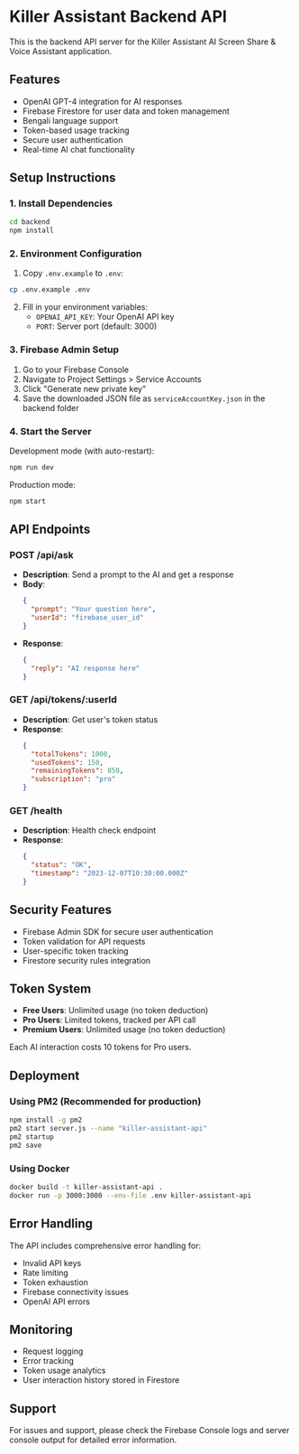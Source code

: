 
# Killer Assistant Backend API

This is the backend API server for the Killer Assistant AI Screen Share & Voice Assistant application.

## Features

- OpenAI GPT-4 integration for AI responses
- Firebase Firestore for user data and token management
- Bengali language support
- Token-based usage tracking
- Secure user authentication
- Real-time AI chat functionality

## Setup Instructions

### 1. Install Dependencies

```bash
cd backend
npm install
```

### 2. Environment Configuration

1. Copy `.env.example` to `.env`:
```bash
cp .env.example .env
```

2. Fill in your environment variables:
   - `OPENAI_API_KEY`: Your OpenAI API key
   - `PORT`: Server port (default: 3000)

### 3. Firebase Admin Setup

1. Go to your Firebase Console
2. Navigate to Project Settings > Service Accounts
3. Click "Generate new private key"
4. Save the downloaded JSON file as `serviceAccountKey.json` in the backend folder

### 4. Start the Server

Development mode (with auto-restart):
```bash
npm run dev
```

Production mode:
```bash
npm start
```

## API Endpoints

### POST /api/ask
- **Description**: Send a prompt to the AI and get a response
- **Body**: 
  ```json
  {
    "prompt": "Your question here",
    "userId": "firebase_user_id"
  }
  ```
- **Response**: 
  ```json
  {
    "reply": "AI response here"
  }
  ```

### GET /api/tokens/:userId
- **Description**: Get user's token status
- **Response**: 
  ```json
  {
    "totalTokens": 1000,
    "usedTokens": 150,
    "remainingTokens": 850,
    "subscription": "pro"
  }
  ```

### GET /health
- **Description**: Health check endpoint
- **Response**: 
  ```json
  {
    "status": "OK",
    "timestamp": "2023-12-07T10:30:00.000Z"
  }
  ```

## Security Features

- Firebase Admin SDK for secure user authentication
- Token validation for API requests
- User-specific token tracking
- Firestore security rules integration

## Token System

- **Free Users**: Unlimited usage (no token deduction)
- **Pro Users**: Limited tokens, tracked per API call
- **Premium Users**: Unlimited usage (no token deduction)

Each AI interaction costs 10 tokens for Pro users.

## Deployment

### Using PM2 (Recommended for production)

```bash
npm install -g pm2
pm2 start server.js --name "killer-assistant-api"
pm2 startup
pm2 save
```

### Using Docker

```bash
docker build -t killer-assistant-api .
docker run -p 3000:3000 --env-file .env killer-assistant-api
```

## Error Handling

The API includes comprehensive error handling for:
- Invalid API keys
- Rate limiting
- Token exhaustion
- Firebase connectivity issues
- OpenAI API errors

## Monitoring

- Request logging
- Error tracking
- Token usage analytics
- User interaction history stored in Firestore

## Support

For issues and support, please check the Firebase Console logs and server console output for detailed error information.
